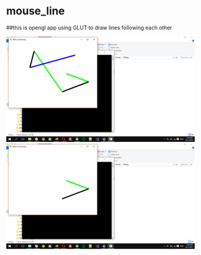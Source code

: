 # mouse_line
##this is opengl app using GLUT to draw lines following each other

![screenshot here](/shots/screenshot1.png)
![screenshot here](/shots/screenshot2.png)
